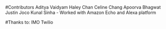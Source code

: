 #Contributors
Aditya Vaidyam
Haley Chan
Celine Chang
Apoorva Bhagwat
Justin Joco
Kunal Sinha - Worked with Amazon Echo and Alexa platform

#Thanks to:
IMO
Twilio
